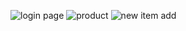 
![login page](https://github.com/user-attachments/assets/ecf11069-58ba-49a5-9042-404c62d877ba)
![product](https://github.com/user-attachments/assets/c50511f8-6707-4571-a4e2-95319dcb78f0)
![new item add](https://github.com/user-attachments/assets/ee45c7bf-d45a-4d32-a7a6-92d309a54c2a)
